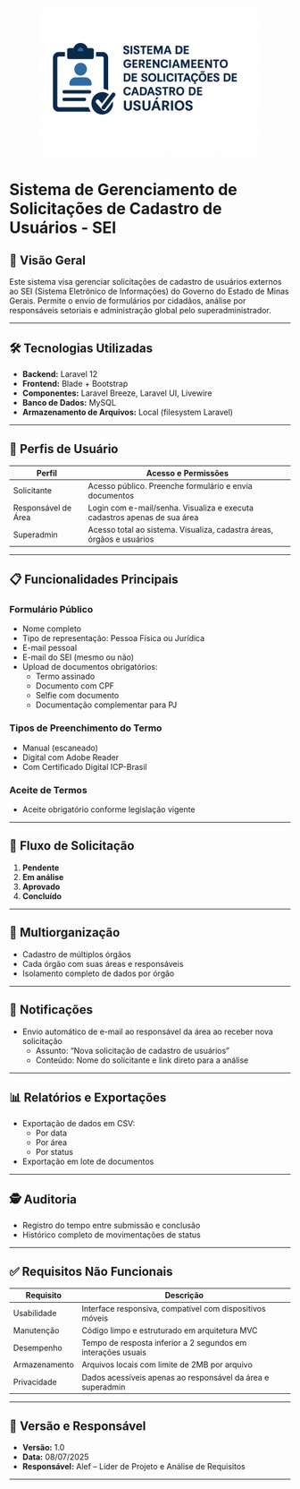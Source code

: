 <p align="center"><a href="https://laravel.com" target="_blank"><img src="logo.png" width="400" alt="Laravel Logo"></a></p>

# Sistema de Gerenciamento de Solicitações de Cadastro de Usuários - SEI

## 📌 Visão Geral

Este sistema visa gerenciar solicitações de cadastro de usuários externos ao SEI (Sistema Eletrônico de Informações) do Governo do Estado de Minas Gerais. Permite o envio de formulários por cidadãos, análise por responsáveis setoriais e administração global pelo superadministrador.

---

## 🛠 Tecnologias Utilizadas

- **Backend:** Laravel 12
- **Frontend:** Blade + Bootstrap
- **Componentes:** Laravel Breeze, Laravel UI, Livewire
- **Banco de Dados:** MySQL
- **Armazenamento de Arquivos:** Local (filesystem Laravel)

---

## 👥 Perfis de Usuário

| Perfil              | Acesso e Permissões                                                                 |
|---------------------|--------------------------------------------------------------------------------------|
| Solicitante         | Acesso público. Preenche formulário e envia documentos                              |
| Responsável de Área | Login com e-mail/senha. Visualiza e executa cadastros apenas de sua área            |
| Superadmin          | Acesso total ao sistema. Visualiza, cadastra áreas, órgãos e usuários               |

---

## 📋 Funcionalidades Principais

### Formulário Público

- Nome completo
- Tipo de representação: Pessoa Física ou Jurídica
- E-mail pessoal
- E-mail do SEI (mesmo ou não)
- Upload de documentos obrigatórios:
  - Termo assinado
  - Documento com CPF
  - Selfie com documento
  - Documentação complementar para PJ

### Tipos de Preenchimento do Termo

- Manual (escaneado)
- Digital com Adobe Reader
- Com Certificado Digital ICP-Brasil

### Aceite de Termos

- Aceite obrigatório conforme legislação vigente

---

## 🔄 Fluxo de Solicitação

1. **Pendente**
2. **Em análise**
3. **Aprovado**
4. **Concluído**

---

## 🏢 Multiorganização

- Cadastro de múltiplos órgãos
- Cada órgão com suas áreas e responsáveis
- Isolamento completo de dados por órgão

---

## 📧 Notificações

- Envio automático de e-mail ao responsável da área ao receber nova solicitação
  - Assunto: “Nova solicitação de cadastro de usuários”
  - Conteúdo: Nome do solicitante e link direto para a análise

---

## 📊 Relatórios e Exportações

- Exportação de dados em CSV:
  - Por data
  - Por área
  - Por status
- Exportação em lote de documentos

---

## 🕵️ Auditoria

- Registro do tempo entre submissão e conclusão
- Histórico completo de movimentações de status

---

## ✅ Requisitos Não Funcionais

| Requisito     | Descrição                                                             |
|---------------|----------------------------------------------------------------------|
| Usabilidade   | Interface responsiva, compatível com dispositivos móveis             |
| Manutenção    | Código limpo e estruturado em arquitetura MVC                        |
| Desempenho    | Tempo de resposta inferior a 2 segundos em interações usuais         |
| Armazenamento | Arquivos locais com limite de 2MB por arquivo                        |
| Privacidade   | Dados acessíveis apenas ao responsável da área e superadmin          |

---

## 📅 Versão e Responsável

- **Versão:** 1.0  
- **Data:** 08/07/2025  
- **Responsável:** Alef – Líder de Projeto e Análise de Requisitos

---